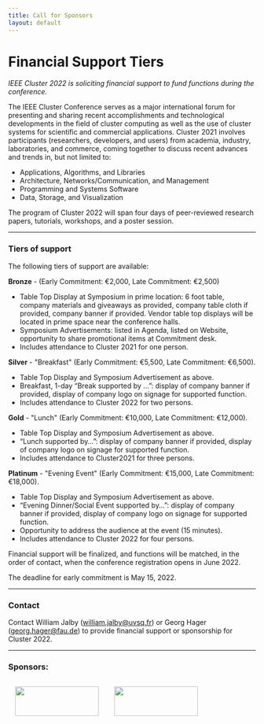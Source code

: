 ```yaml
---
title: Call for Sponsors
layout: default
---
```

# Financial Support Tiers

*IEEE Cluster 2022 is soliciting financial support to fund functions
during the conference.*

The IEEE Cluster Conference serves as a major international forum for
presenting and sharing recent accomplishments and technological
developments in the field of cluster computing as well as the use of
cluster systems for scientific and commercial applications. Cluster 2021
involves participants (researchers, developers, and users) from
academia, industry, laboratories, and commerce, coming together to
discuss recent advances and trends in, but not limited to:

-   Applications, Algorithms, and Libraries
-   Architecture, Networks/Communication, and Management
-   Programming and Systems Software
-   Data, Storage, and Visualization

The program of Cluster 2022 will span four days of peer-reviewed research
papers, tutorials, workshops, and a poster session.

------------------------------------------------------------------------

### Tiers of support

The following tiers of support are available:

**Bronze** - (Early Commitment: €2,000, Late Commitment: €2,500)

-   Table Top Display at Symposium in prime location: 6 foot table,
    company materials and giveaways as provided, company table cloth if
    provided, company banner if provided. Vendor table top displays will
    be located in prime space near the conference halls.
-   Symposium Advertisements: listed in Agenda, listed on Website,
    opportunity to share promotional items at Commitment desk.
-   Includes attendance to Cluster 2021 for one person.

**Silver** - "Breakfast" (Early Commitment: €5,500, Late Commitment: €6,500).

-   Table Top Display and Symposium Advertisement as above.
-   Breakfast, 1-day “Break supported by …”: display of company banner
    if provided, display of company logo on signage for supported
    function.
-   Includes attendance to Cluster 2022 for two persons.

**Gold** - "Lunch" (Early Commitment: €10,000, Late Commitment: €12,000).

-   Table Top Display and Symposium Advertisement as above.
-   “Lunch supported by…”: display of company banner if provided,
    display of company logo on signage for supported function.
-   Includes attendance to Cluster2021 for three persons.

**Platinum** - "Evening Event" (Early Commitment: €15,000, Late Commitment: €18,000).

-   Table Top Display and Symposium Advertisement as above.
-   “Evening Dinner/Social Event supported by…”: display of company
    banner if provided, display of company logo on signage for supported
    function.
-   Opportunity to address the audience at the event (15 minutes).
-   Includes attendance to Cluster 2022 for four persons.

Financial support will be finalized, and functions will be matched, in
the order of contact, when the conference registration opens in June
2022.

The deadline for early commitment is May 15, 2022.

------------------------------------------------------------------------

### Contact

Contact William Jalby (william.jalby@uvsq.fr) or Georg Hager
(georg.hager@fau.de) to provide financial support or sponsorship for Cluster
2022.

------------------------------------------------------------------------

### Sponsors:

<img src="{{ site.baseurl }}/assets/img/ieee_mb_blue.png" width="170" height="60" style="margin:1em;" />
<img src="{{ site.baseurl }}/assets/img/ieee-computer-society-v1.png" width="170" height="60" style="margin:1em;"/>

<!--
### Bronze level support:

<img src="{{ site.baseurl }}/assets/img/logo_paratools.svg" width="170" height="60" style="margin:1em;" />
<img src="{{ site.baseurl }}/assets/img/logo_google.png" width="170" height="60" style="margin:1em;" />
-->